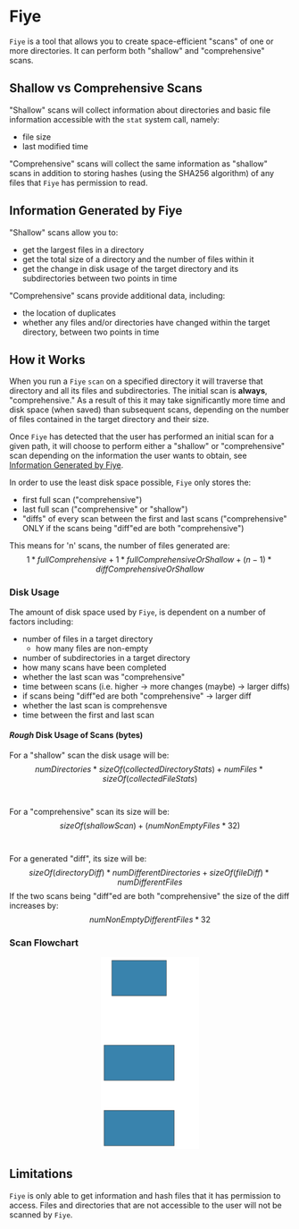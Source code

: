 # Fiye
`Fiye` is a tool that allows you to create space-efficient "scans" of one or more directories. It can perform both "shallow" and "comprehensive" scans.

## Shallow vs Comprehensive Scans
"Shallow" scans will collect information about directories and basic file information accessible with the `stat` system call, namely:
- file size
- last modified time

"Comprehensive" scans will collect the same information as "shallow" scans in addition to storing hashes (using the SHA256 algorithm) of any files that `Fiye` has permission to read.

## Information Generated by Fiye
"Shallow" scans allow you to:
- get the largest files in a directory
- get the total size of a directory and the number of files within it
- get the change in disk usage of the target directory and its subdirectories between two points in time

"Comprehensive" scans provide additional data, including:
- the location of duplicates
- whether any files and/or directories have changed within the target directory, between two points in time 

## How it Works
When you run a `Fiye` `scan` on a specified directory it will traverse that directory and all its files and subdirectories. The initial scan is **always**, "comprehensive." As a result of this it may take significantly more time and disk space (when saved) than subsequent scans, depending on the number of files contained in the target directory and their size. 

Once `Fiye` has detected that the user has performed an initial scan for a given path, it will choose to perform either a "shallow" or "comprehensive" scan depending on the information the user wants to obtain, see [Information Generated by Fiye](#information-generated-by-fiye). 

In order to use the least disk space possible, `Fiye` only stores the:
- first full scan ("comprehensive")
- last full scan ("comprehensive" or "shallow")
- "diffs" of every scan between the first and last scans ("comprehensive" ONLY if the scans being "diff"ed are both "comprehensive")

This means for 'n' scans, the number of files generated are: 
$$1 * fullComprehensive + 1 * fullComprehensiveOrShallow + (n-1) * diffComprehensiveOrShallow$$

### Disk Usage
The amount of disk space used by `Fiye`, is dependent on a number of factors including:
- number of files in a target directory
  - how many files are non-empty 
- number of subdirectories in a target directory
- how many scans have been completed
- whether the last scan was "comprehensive"
- time between scans (i.e. higher -> more changes (maybe) -> larger diffs)
- if scans being "diff"ed are both "comprehensive" -> larger diff
- whether the last scan is comprehensve
- time between the first and last scan

#### *Rough* Disk Usage of Scans (bytes)
For a "shallow" scan the disk usage will be:
$$numDirectories * sizeOf(collectedDirectoryStats) + numFiles * sizeOf(collectedFileStats)$$ 
\
\
For a "comprehensive" scan its size will be:
$$sizeOf(shallowScan) + (numNonEmptyFiles * 32)$$
\
\
For a generated "diff", its size will be:
$$sizeOf(directoryDiff) * numDifferentDirectories + sizeOf(fileDiff) * numDifferentFiles$$
If the two scans being "diff"ed are both "comprehensive" the size of the diff increases by:
$$numNonEmptyDifferentFiles * 32$$

### Scan Flowchart
<p align="center">
  <img src="./seye_flowchart.svg" title="flowchart of how Fiye generates scans" width=35%>
</p>

## Limitations
`Fiye` is only able to get information and hash files that it has permission to access. Files and directories that are not accessible to the user will not be scanned by `Fiye`.
